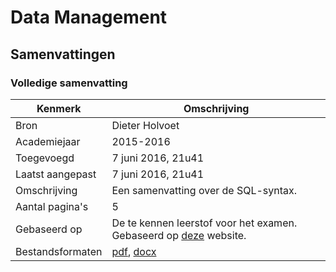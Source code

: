 # Data Management

## Samenvattingen

### Volledige samenvatting
| Kenmerk           | Omschrijving                                                                                                        	|
|------------------	|---------------------------------------------------------------------------------------------------------------------	|
| Bron              | Dieter Holvoet                                                                                                       	|
| Academiejaar      | 2015-2016                                                                                                            	|
| Toegevoegd       	| 7 juni 2016, 21u41                                                                                                   	|
| Laatst aangepast 	| 7 juni 2016, 21u41                                                                                                  	|
| Omschrijving     	| Een samenvatting over de SQL-syntax.                                                                                 	|
| Aantal pagina's  	| 5                                                                                                                    	|
| Gebaseerd op     	| De te kennen leerstof voor het examen. Gebaseerd op [deze](http://www.sql.su/) website.                              	|
| Bestandsformaten 	| [pdf](DieterHolvoet-2015-2016-SQLSyntax.pdf), [docx](DieterHolvoet-2015-2016-SQLSyntax.docx)                         	|
